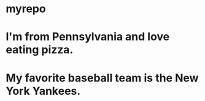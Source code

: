 # myrepo
# I'm from Pennsylvania and love eating pizza. 
# My favorite baseball team is the New York Yankees. 

